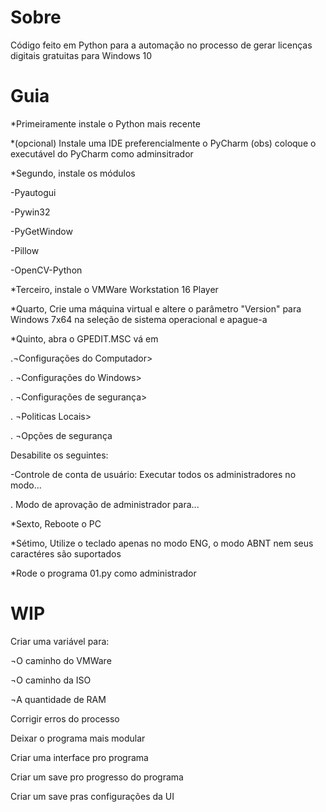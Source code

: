 # Sobre
Código feito em Python para a automação no processo de gerar licenças digitais gratuitas para Windows 10

# Guia
*Primeiramente instale o Python mais recente

*(opcional) Instale uma IDE preferencialmente o PyCharm
(obs) coloque o executável do PyCharm como adminsitrador

*Segundo, instale os módulos

-Pyautogui

-Pywin32

-PyGetWindow

-Pillow

-OpenCV-Python

*Terceiro, instale o VMWare Workstation 16 Player

*Quarto, Crie uma máquina virtual e altere o parâmetro "Version"
para Windows 7x64 na seleção de sistema operacional e apague-a

*Quinto, abra o GPEDIT.MSC vá em

.¬Configurações do Computador>

. ¬Configurações do Windows>

.  ¬Configurações de segurança>

.   ¬Politicas Locais>

.    ¬Opções de segurança

Desabilite os seguintes:

-Controle de conta de usuário: Executar todos os administradores no modo...

.                               Modo de aprovação de administrador para...

*Sexto, Reboote o PC  

*Sétimo, Utilize o teclado apenas no modo ENG, o modo ABNT nem seus caractéres são suportados

*Rode o programa 01.py como administrador

# WIP

Criar uma variável para:

¬O caminho do VMWare

¬O caminho da ISO 

¬A quantidade de RAM



Corrigir erros do processo



Deixar o programa mais modular


Criar uma interface pro programa


Criar um save pro progresso do programa

Criar um save pras configurações da UI

